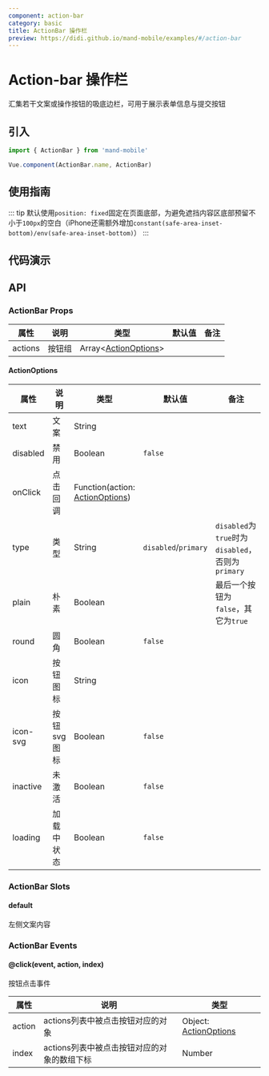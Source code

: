 ```yaml
---
component: action-bar
category: basic
title: ActionBar 操作栏
preview: https://didi.github.io/mand-mobile/examples/#/action-bar
---
```


# Action-bar 操作栏

汇集若干文案或操作按钮的吸底边栏，可用于展示表单信息与提交按钮

## 引入

```javascript
import { ActionBar } from 'mand-mobile'

Vue.component(ActionBar.name, ActionBar)
```

## 使用指南

::: tip
默认使用`position: fixed`固定在页面底部，为避免遮挡内容区底部预留不小于`100px`的空白（iPhone还需额外增加`constant(safe-area-inset-bottom)/env(safe-area-inset-bottom)`）
:::

## 代码演示

<demo-wrapper
  src="src/packages/action-bar/demo"
  :demos="demos"
/>

<script setup>
const demos = import.meta.globEager('../../../src/packages/action-bar/demo/demo*.vue')
</script>

<style lang="stylus">
.demo-wrapper {
  .md-action-bar {
    position: static;
    background: ghostwhite;
  }
}
</style>

## API

### ActionBar Props
|属性 | 说明 | 类型 | 默认值 | 备注|
|----|-----|------|------|------|
|actions|按钮组|Array\<[ActionOptions](#actionoptions)\>| | |

#### ActionOptions

|属性 | 说明 | 类型 | 默认值| 备注|
|----|-----|------|------|------|
|text|文案|String| | |
|disabled|禁用|Boolean|`false`| |
|onClick|点击回调|Function(action: [ActionOptions](#actionoptions))| | |
|type|类型|String|`disabled`/`primary`|`disabled`为`true`时为`disabled`，否则为`primary`|
|plain|朴素|Boolean| |最后一个按钮为`false`，其它为`true`|
|round|圆角|Boolean|`false`| |
|icon|按钮图标|String| | |
|icon-svg|按钮svg图标|Boolean|`false`| |
|inactive|未激活|Boolean|`false`| |
|loading|加载中状态|Boolean|`false`| |

### ActionBar Slots

#### default
左侧文案内容

### ActionBar Events

#### @click(event, action, index)
按钮点击事件

|属性 | 说明 | 类型 |
|----|-----|------|
|action|actions列表中被点击按钮对应的对象|Object: [ActionOptions](#actionoptions)|
|index|actions列表中被点击按钮对应的对象的数组下标|Number|

